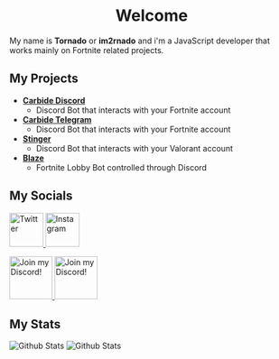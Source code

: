 <div align="center">

# Welcome

</div>

My name is **Tornado** or **im2rnado** and i'm a JavaScript developer that works mainly on Fortnite related projects.

## My Projects
* **[Carbide Discord](https://github.com/im2rnado/Carbide-Help)**
  * Discord Bot that interacts with your Fortnite account
* **[Carbide Telegram](https://t.me/CarbideFNBot)**
  * Discord Bot that interacts with your Fortnite account
* **[Stinger](https://github.com/im2rnado/Stinger-Help)**
  * Discord Bot that interacts with your Valorant account
* **[Blaze](https://github.com/im2rnado/Blaze-Help)**
  * Fortnite Lobby Bot controlled through Discord

## My Socials
<a href="https://twitter.com/im2rnadoo">
        <img src="https://cdn2.iconfinder.com/data/icons/black-white-social-media/32/twitter_online_social_media-512.png" height="60px" draggable="false" alt="Twitter"/>
    </a>
    <a href="https://www.instagram.com/im2rnadoo">
        <img src="https://cdn2.iconfinder.com/data/icons/black-white-social-media/32/instagram_online_social_media_photo-512.png" height="60px" draggable="false" alt="Instagram"/>
    </a>
</br>
<p align="left">
    <a target="_blank" href="https://discord.gg/5pKvUpA" title="Join our Discord!">
<img draggable="false" src="https://discordapp.com/api/guilds/739856631038345266/widget.png?style=banner2" height="76px" draggable="false" alt="Join my Discord!">
</a>
<a target="_blank" href="https://discord.gg/hKpcjhK" title="Join our Discord!">
<img draggable="false" src="https://discordapp.com/api/guilds/743594467277406458/widget.png?style=banner2" height="76px" draggable="false" alt="Join my Discord!">
</a>
</p>

## My Stats
<img src="https://github-readme-stats.vercel.app/api?username=im2rnado&show_icons=true&theme=dark&count_private=true" alt="Github Stats"/>
<img src="https://github-readme-stats.vercel.app/api/top-langs/?username=im2rnado&layout=compact" alt="Github Stats"/>
